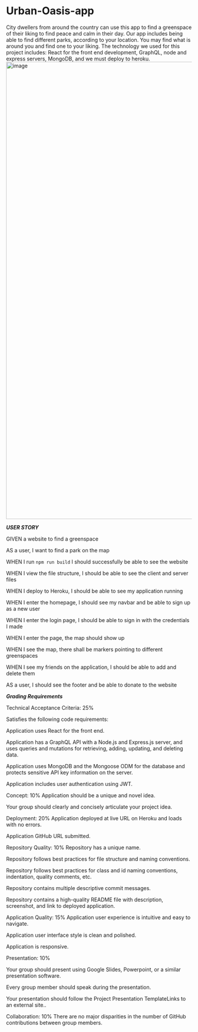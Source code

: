 # Urban-Oasis-app
City dwellers from around the country can use this app to find a greenspace of their liking to find peace and calm in their day. Our app includes being able to find different parks, according to your location. You may find what is around you and find one to your liking. The technology we used for this project includes: React for the front end development, GraphQL, node and express servers, MongoDB, and we must deploy to heroku.
<img width="1237" alt="image" src="https://github.com/ScarletBowen/urban-oasis-app/assets/120343929/2c0f3ef8-618b-41c1-8b8d-f7ecf970aff6">

***USER STORY***

GIVEN a website to find a greenspace

AS a user, I want to find a park on the map

WHEN I run `npm run build` I should successfully be able to see the website

WHEN I view the file structure, I should be able to see the client and server files

WHEN I deploy to Heroku, I should be able to see my application running

WHEN I enter the homepage, I should see my navbar and be able to sign up as a new user

WHEN I enter the login page, I should be able to sign in with the credentials I made

WHEN I enter the page, the map should show up

WHEN I see the map, there shall be markers pointing to different greenspaces

WHEN I see my friends on the application, I should be able to add and delete them

AS a user, I should see the footer and be able to donate to the website 


***Grading Requirements***

Technical Acceptance Criteria: 25%

Satisfies the following code requirements:

Application uses React for the front end.

Application has a GraphQL API with a Node.js and Express.js server, and uses queries and mutations for retrieving, adding, updating, and deleting data.

Application uses MongoDB and the Mongoose ODM for the database and protects sensitive API key information on the server.

Application includes user authentication using JWT.

Concept: 10%
Application should be a unique and novel idea.

Your group should clearly and concisely articulate your project idea.

Deployment: 20%
Application deployed at live URL on Heroku and loads with no errors.

Application GitHub URL submitted.

Repository Quality: 10%
Repository has a unique name.

Repository follows best practices for file structure and naming conventions.

Repository follows best practices for class and id naming conventions, indentation, quality comments, etc.

Repository contains multiple descriptive commit messages.

Repository contains a high-quality README file with description, screenshot, and link to deployed application.

Application Quality: 15%
Application user experience is intuitive and easy to navigate.

Application user interface style is clean and polished.

Application is responsive.

Presentation: 10%

Your group should present using Google Slides, Powerpoint, or a similar presentation software.

Every group member should speak during the presentation.

Your presentation should follow the Project Presentation TemplateLinks to an external site..

Collaboration: 10%
There are no major disparities in the number of GitHub contributions between group members.
